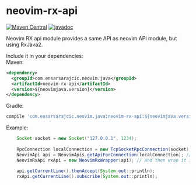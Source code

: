 # neovim-rx-api

[![Maven Central](https://maven-badges.herokuapp.com/maven-central/com.ensarsarajcic.neovim.java/neovim-rx-api/badge.svg)](https://maven-badges.herokuapp.com/maven-central/com.ensarsarajcic.neovim.java/neovim-rx-api)
[![javadoc](https://javadoc.io/badge2/com.ensarsarajcic.neovim.java/neovim-rx-api/javadoc.svg)](https://javadoc.io/doc/com.ensarsarajcic.neovim.java/neovim-rx-api)

Neovim RX api module provides a same API as neovim API module, but using RxJava2.

Include it in your dependencies:  
Maven:  
```xml
<dependency>
  <groupId>com.ensarsarajcic.neovim.java</groupId>
  <artifactId>neovim-rx-api</artifactId>
  <version>${neovimjava.version}</version>
</dependency>
```
Gradle:  
```groovy
compile 'com.ensarsarajcic.neovim.java:neovim-rx-api:${neovimjava.version}'
```

Example:
```java
    Socket socket = new Socket("127.0.0.1", 1234);
    
    RpcConnection localConnection = new TcpSocketRpcConnection(socket);
    NeovimApi api = NeovimApis.getApiForConnection(localConnection); // Create regular API
    NeovimRxApi rxApi = new NeovimRxWrapper(api); // And then wrap it in RxJava2 interface
    
    api.getCurrentLine().thenAccept(System.out::println);
    rxApi.getCurrentLine().subscribe(System.out::println);
```
